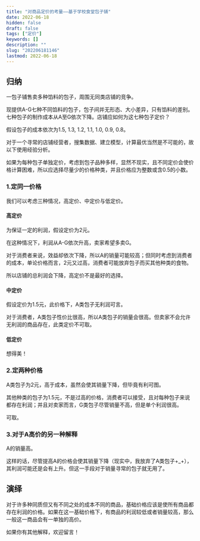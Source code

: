 ```yaml
---
title: "对商品定价的考量——基于学校食堂包子铺"
date: 2022-06-18
hidden: false
draft: false
tags: ["定价"]
keywords: []
description: ""
slug: "202206181146"
lastmod: 2022-06-18
---
```


## 归纳

一包子铺售卖多种馅料的包子，周围无同类店铺的竞争。

现提供A-G七种不同馅料的包子，包子间并无形态、大小差异，只有馅料的差别。七种包子的制作成本从A至G依次下降。店铺应如何为这七种包子定价？

假设包子的成本依次为1.5, 1.3, 1.2, 1.1, 1.0, 0.9, 0.8。

对于一个寻常的店铺经营者，搜集数据、建立模型，计算最优当然是不可能的，故以下使用经验分析。

如果为每种包子单独定价，考虑到包子品种多样，显然不现实，且不同定价会使价格计算困难，所以应选择尽量少的价格种类，并且价格应为整数或含0.5的小数。

### 1.定同一价格

我们可以考虑三种情况，高定价、中定价与低定价。

#### 高定价

为保证一定的利润，假设定价为2元。

在这种情况下，利润从A-G依次升高，卖家希望多卖G。

对于消费者来说，效益却依次下降，所以A的销量可能较高；但同时考虑到消费者的成本，单论价格而言，2元又过高，消费者可能放弃包子而买其他种类的食物。

所以店铺的总利润会下降，高定价不是最好的选择。

#### 中定价

假设定价为1.5元，此价格下，A类包子无利润可言。

对于消费者，A类包子性价比很高，所以A类包子的销量会很高。但卖家不会允许无利润的商品存在，此类定价不可取。

#### 低定价

想得美！

### 2.定两种价格

A类包子为2元，高于成本，虽然会使其销量下降，但毕竟有利可图。

其他种类的包子为1.5元，不是过高的价格，消费者可以接受，且对每种包子来说都存在利润；并且对卖家而言，G类包子尽管销量不高，但是单个利润很高。

可取。

### 3.对于A高价的另一种解释

A的销量高。

这样的话，尽管提高A的价格会使其销量下降（现实中，我放弃了A类包子+_+），其利润可能还是会有上升。但这一手段对于销量寻常的包子就无用了。

## 演绎

对于许多种同质但又有不同之处的成本不同的商品，基础价格应该是使所有商品都存在利润的价格。如果在这一基础价格下，有商品的利润较低或者销量较高，那么一般这一商品会有一单独的高价。

如果你有其他解释，欢迎留言！